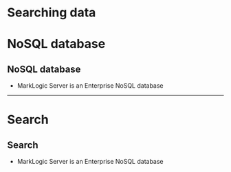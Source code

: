 # Searching data

# NoSQL database

## NoSQL database

* MarkLogic Server is an Enterprise NoSQL database


---


# Search

## Search

* MarkLogic Server is an Enterprise NoSQL database

